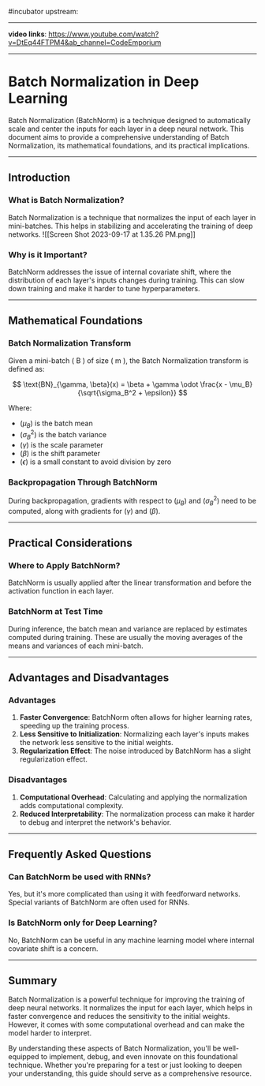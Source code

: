 #incubator 
upstream: 

---

**video links**: 
https://www.youtube.com/watch?v=DtEq44FTPM4&ab_channel=CodeEmporium

---

# Batch Normalization in Deep Learning

Batch Normalization (BatchNorm) is a technique designed to automatically scale and center the inputs for each layer in a deep neural network. This document aims to provide a comprehensive understanding of Batch Normalization, its mathematical foundations, and its practical implications.

---

## Introduction

### What is Batch Normalization?

Batch Normalization is a technique that normalizes the input of each layer in mini-batches. This helps in stabilizing and accelerating the training of deep networks.
![[Screen Shot 2023-09-17 at 1.35.26 PM.png]]
### Why is it Important?

BatchNorm addresses the issue of internal covariate shift, where the distribution of each layer's inputs changes during training. This can slow down training and make it harder to tune hyperparameters.

---

## Mathematical Foundations

### Batch Normalization Transform

Given a mini-batch \( B \) of size \( m \), the Batch Normalization transform is defined as:

$$
\text{BN}_{\gamma, \beta}(x) = \beta + \gamma \odot \frac{x - \mu_B}{\sqrt{\sigma_B^2 + \epsilon}}
$$

Where:
- $( \mu_B )$ is the batch mean
- $( \sigma_B^2 )$ is the batch variance
- $( \gamma )$ is the scale parameter
- $( \beta )$ is the shift parameter
- $( \epsilon )$ is a small constant to avoid division by zero

### Backpropagation Through BatchNorm

During backpropagation, gradients with respect to $( \mu_B )$ and $( \sigma_B^2 )$ need to be computed, along with gradients for $( \gamma )$ and $( \beta )$.

---

## Practical Considerations

### Where to Apply BatchNorm?

BatchNorm is usually applied after the linear transformation and before the activation function in each layer.

### BatchNorm at Test Time

During inference, the batch mean and variance are replaced by estimates computed during training. These are usually the moving averages of the means and variances of each mini-batch.

---

## Advantages and Disadvantages

### Advantages

1. **Faster Convergence**: BatchNorm often allows for higher learning rates, speeding up the training process.
2. **Less Sensitive to Initialization**: Normalizing each layer's inputs makes the network less sensitive to the initial weights.
3. **Regularization Effect**: The noise introduced by BatchNorm has a slight regularization effect.

### Disadvantages

1. **Computational Overhead**: Calculating and applying the normalization adds computational complexity.
2. **Reduced Interpretability**: The normalization process can make it harder to debug and interpret the network's behavior.

---

## Frequently Asked Questions

### Can BatchNorm be used with RNNs?

Yes, but it's more complicated than using it with feedforward networks. Special variants of BatchNorm are often used for RNNs.

### Is BatchNorm only for Deep Learning?

No, BatchNorm can be useful in any machine learning model where internal covariate shift is a concern.

---

## Summary

Batch Normalization is a powerful technique for improving the training of deep neural networks. It normalizes the input for each layer, which helps in faster convergence and reduces the sensitivity to the initial weights. However, it comes with some computational overhead and can make the model harder to interpret.

By understanding these aspects of Batch Normalization, you'll be well-equipped to implement, debug, and even innovate on this foundational technique. Whether you're preparing for a test or just looking to deepen your understanding, this guide should serve as a comprehensive resource.
